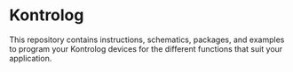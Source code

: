 # Kontrolog
This repository contains instructions, schematics, packages, and examples to program your Kontrolog devices for the different functions that suit your application.
